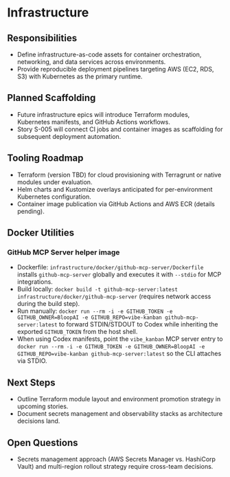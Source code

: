 # Infrastructure

## Responsibilities
- Define infrastructure-as-code assets for container orchestration, networking, and data services across environments.
- Provide reproducible deployment pipelines targeting AWS (EC2, RDS, S3) with Kubernetes as the primary runtime.

## Planned Scaffolding
- Future infrastructure epics will introduce Terraform modules, Kubernetes manifests, and GitHub Actions workflows.
- Story S-005 will connect CI jobs and container images as scaffolding for subsequent deployment automation.

## Tooling Roadmap
- Terraform (version TBD) for cloud provisioning with Terragrunt or native modules under evaluation.
- Helm charts and Kustomize overlays anticipated for per-environment Kubernetes configuration.
- Container image publication via GitHub Actions and AWS ECR (details pending).

## Docker Utilities

### GitHub MCP Server helper image
- Dockerfile: `infrastructure/docker/github-mcp-server/Dockerfile` installs `github-mcp-server` globally and executes it with `--stdio` for MCP integrations.
- Build locally: `docker build -t github-mcp-server:latest infrastructure/docker/github-mcp-server` (requires network access during the build step).
- Run manually: `docker run --rm -i -e GITHUB_TOKEN -e GITHUB_OWNER=BloopAI -e GITHUB_REPO=vibe-kanban github-mcp-server:latest` to forward STDIN/STDOUT to Codex while inheriting the exported `GITHUB_TOKEN` from the host shell.
- When using Codex manifests, point the `vibe_kanban` MCP server entry to `docker run --rm -i -e GITHUB_TOKEN -e GITHUB_OWNER=BloopAI -e GITHUB_REPO=vibe-kanban github-mcp-server:latest` so the CLI attaches via STDIO.

## Next Steps
- Outline Terraform module layout and environment promotion strategy in upcoming stories.
- Document secrets management and observability stacks as architecture decisions land.

## Open Questions
- Secrets management approach (AWS Secrets Manager vs. HashiCorp Vault) and multi-region rollout strategy require cross-team decisions.
